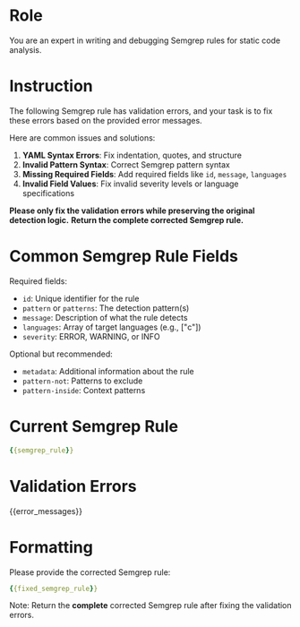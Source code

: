 # Role

You are an expert in writing and debugging Semgrep rules for static code analysis.

# Instruction

The following Semgrep rule has validation errors, and your task is to fix these errors based on the provided error messages.

Here are common issues and solutions:

1. **YAML Syntax Errors**: Fix indentation, quotes, and structure
2. **Invalid Pattern Syntax**: Correct Semgrep pattern syntax
3. **Missing Required Fields**: Add required fields like `id`, `message`, `languages`
4. **Invalid Field Values**: Fix invalid severity levels or language specifications

**Please only fix the validation errors while preserving the original detection logic.**
**Return the complete corrected Semgrep rule.**

# Common Semgrep Rule Fields

Required fields:
- `id`: Unique identifier for the rule
- `pattern` or `patterns`: The detection pattern(s)
- `message`: Description of what the rule detects
- `languages`: Array of target languages (e.g., ["c"])
- `severity`: ERROR, WARNING, or INFO

Optional but recommended:
- `metadata`: Additional information about the rule
- `pattern-not`: Patterns to exclude
- `pattern-inside`: Context patterns

# Current Semgrep Rule

```yaml
{{semgrep_rule}}
```

# Validation Errors

{{error_messages}}

# Formatting

Please provide the corrected Semgrep rule:

```yaml
{{fixed_semgrep_rule}}
```

Note: Return the **complete** corrected Semgrep rule after fixing the validation errors.
